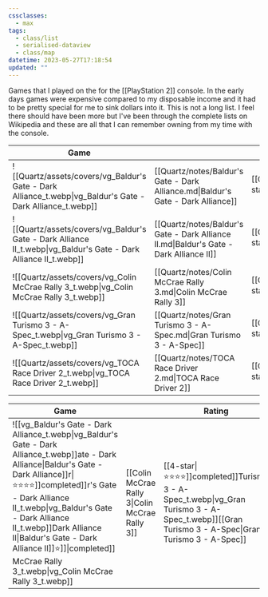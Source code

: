 ```yaml
---
cssclasses:
  - max
tags:
  - class/list
  - serialised-dataview
  - class/map
datetime: 2023-05-27T17:18:54
updated: ""
---
```

Games that I played on the for the [[PlayStation 2]] console. In the early days games were expensive compared to my disposable income and it had to be pretty special for me to sink dollars into it. This is not a long list. I feel there should have been more but I've been through the complete lists on Wikipedia and these are all that I can remember owning from my time with the console.

<!-- QueryToSerialize: table without id embed(link(thumbnail)) as "Game", file.link as "", rating as Rating, link(split( filter(file.tags, (t) => startswith(t, "#status") )[0], "/" )[1]) as Status from #class/video-game where contains(platform, [[PlayStation 2]]) sort file.name -->
<!-- SerializedQuery: table without id embed(link(thumbnail)) as "Game", file.link as "", rating as Rating, link(split( filter(file.tags, (t) => startswith(t, "#status") )[0], "/" )[1]) as Status from #class/video-game where contains(platform, [[PlayStation 2]]) sort file.name -->

| Game                                                                                                             |                                                                                        | Rating                               | Status                                   |
| ---------------------------------------------------------------------------------------------------------------- | -------------------------------------------------------------------------------------- | ------------------------------------ | ---------------------------------------- |
| ![[Quartz/assets/covers/vg_Baldur's Gate - Dark Alliance_t.webp\|vg_Baldur's Gate - Dark Alliance_t.webp]]       | [[Quartz/notes/Baldur's Gate - Dark Alliance.md\|Baldur's Gate - Dark Alliance]]       | [[Quartz/notes/4-star.md\|⭐️⭐️⭐️⭐️]] | [[Quartz/notes/completed.md\|completed]] |
| ![[Quartz/assets/covers/vg_Baldur's Gate - Dark Alliance II_t.webp\|vg_Baldur's Gate - Dark Alliance II_t.webp]] | [[Quartz/notes/Baldur's Gate - Dark Alliance II.md\|Baldur's Gate - Dark Alliance II]] | [[Quartz/notes/3-star.md\|⭐️⭐️⭐️]]   | [[Quartz/notes/completed.md\|completed]] |
| ![[Quartz/assets/covers/vg_Colin McCrae Rally 3_t.webp\|vg_Colin McCrae Rally 3_t.webp]]                         | [[Quartz/notes/Colin McCrae Rally 3.md\|Colin McCrae Rally 3]]                         | [[Quartz/notes/4-star.md\|⭐️⭐️⭐️⭐️]] | [[Quartz/notes/completed.md\|completed]] |
| ![[Quartz/assets/covers/vg_Gran Turismo 3 - A-Spec_t.webp\|vg_Gran Turismo 3 - A-Spec_t.webp]]                   | [[Quartz/notes/Gran Turismo 3 - A-Spec.md\|Gran Turismo 3 - A-Spec]]                   | [[Quartz/notes/3-star.md\|⭐️⭐️⭐️]]   | [[Quartz/notes/completed.md\|completed]] |
| ![[Quartz/assets/covers/vg_TOCA Race Driver 2_t.webp\|vg_TOCA Race Driver 2_t.webp]]                             | [[Quartz/notes/TOCA Race Driver 2.md\|TOCA Race Driver 2]]                             | [[Quartz/notes/3-star.md\|⭐️⭐️⭐️]]   | [[Quartz/notes/completed.md\|completed]] |
<!-- SerializedQuery END -->
<!-- SerializedQuery: table without id embed(link(thumbnail)) as "Game", file.link as "", rating as Rating, link(split( filter(file.tags, (t) => startswith(t, "#status") )[0], "/" )[1]) as Status from #class/video-game where contains(platform, [[PlayStation 2]]) sort file.name -->

| Game                                                                                                             |                                                                                        | Rating                               | Status                                   |
| ---------------------------------------------------------------------------------------------------------------- | -------------------------------------------------------------------------------------- | ------------------------------------ | ---------------------------------------- |
| ![[vg_Baldur's Gate - Dark Alliance_t.webp\|vg_Baldur's Gate - Dark Alliance_t.webp]]ate - Dark Alliance\|Baldur's Gate - Dark Alliance]]r\|⭐️⭐️⭐️⭐️]]completed]]r's Gate - Dark Alliance II_t.webp\|vg_Baldur's Gate - Dark Alliance II_t.webp]]Dark Alliance II\|Baldur's Gate - Dark Alliance II]]️⭐️]]\|completed]] McCrae Rally 3_t.webp\|vg_Colin McCrae Rally 3_t.webp]]    | [[Colin McCrae Rally 3\|Colin McCrae Rally 3]]         | [[4-star\|⭐️⭐️⭐️⭐️]]completed]]Turismo 3 - A-Spec_t.webp\|vg_Gran Turismo 3 - A-Spec_t.webp]][[Gran Turismo 3 - A-Spec\|Gran Turismo 3 - A-Spec]]   | [[3-star\|⭐️⭐️⭐️]]\|completed]]Race Driver 2_t.webp\|vg_TOCA Race Driver 2_t.webp]]        | [[TOCA Race Driver 2\|TOCA Race Driver 2]]             | [[3-star\|⭐️⭐️⭐️]]\|completed]]edQuery END -->

